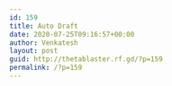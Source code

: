 ```yaml
---
id: 159
title: Auto Draft
date: 2020-07-25T09:16:57+00:00
author: Venkatesh
layout: post
guid: http://thetablaster.rf.gd/?p=159
permalink: /?p=159
---
```

